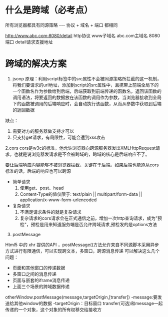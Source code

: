 # 什么是跨域（必考点）
所有浏览器都具有同源策略 --- 协议 + 域名 + 端口 都相同

http://www.abc.com:8080/detail
http协议
www子域名
abc.com主域名
8080端口
detail请求支援地址






# 跨域的解决方案
1. jsonp
原理：利用script标签中的src属性不会被同源策略所拦截的这一机制，将我们要请求的url地址，添加到script的src属性中，且携带上前端全局下的一个函数名作为参数给到后端，后端获取到前端传递的函数名，返回该函数的调用语法，将要返回的数据放在该函数的调用作为参数，当浏览器接收到全局下的函数被调用的后端响应时，会自动执行该函数，从而从参数中获取到后端的返回数据

缺点：
   1. 需要对方的服务器做支持才可以
   2. 只支持get请求，有局限性，可能会遭到xss攻击


2.cors
 cors是w3c的标准，他允许浏览器向跨源服务器发出XMLHttpRequest请求。也就是说浏览器发请求是不会被跨域的，跨域的核心是后端响应不了。
 
 要让后端响应内容能够不被浏览器拦截，关键在于后端。如果后端也能遵从cors标准的话，后端的响应也可以跨源

 - 简单请求
   1. 使用get、post、head
   2. Content-Type的值仅限于:
      text/plain || multipart/form-data || application/x-www-form-urlencoded
 - 复杂请求
   1. 不满足请求条件的就是复杂请求
   2. 复杂请求的cors请求会在正式通信之前，增加一次http查询请求，成为"预检"，预检是用来知道服务端是否允许跨域请求,预检发的是options方法

3. postMessage

  Html5 中的 xhr 提供的API ，postMessage()方法允许来自不同源脚本采用异步方式进行有限通信，可以实现跨文本，多窗口，跨源消息传递
  可以解决这么几个问题：
  - 页面和其他窗口的传递数据
  - 多窗口之间的消息传递
  - 页面与嵌套的iframe消息传递
  - 上面三个场景的跨域数据传递

otherWindow.postMessage(message,targetOrigin,[transfer])
  -message:要发送给其他window的数据
  -targetOrigin：目标窗口
  transfer(可选)和message一起传递的一个对象，这个对象的所有权移交给接收方